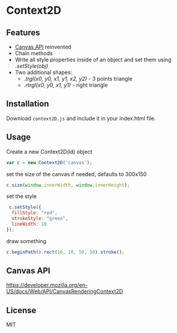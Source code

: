 # Context2D

## Features
 - [Canvas API](https://developer.mozilla.org/en-US/docs/Web/API/CanvasRenderingContext2D) reinvented
 - Chain methods
 - Write all style properties inside of an object and set them using *.setStyle(obj)*
 - Two additional shapes: 
   - *.trgl(x0, y0, x1, y1, x2, y2)* - 3 points triangle
   - *.rtrgl(x0, y0, x1, y1)* - right triangle
   
## Installation
 Download `context2D.js` and include it in your index.html file.
 
## Usage
Create a new Context2D(id) object 
```js
var c = new Context2D('canvas');
```
set the size of the canvas if needed, defaults to 300x150
```js
c.size(window.innerWidth, window.innerHeight);
```
set the style
 ```js
  c.setStyle({
   fillStyle: "red",
   strokeStyle: "green",
   lineWidth: 10
});
```
draw something
```js
c.beginPath().rect(10, 10, 50, 50).stroke();
```
## Canvas API
https://developer.mozilla.org/en-US/docs/Web/API/CanvasRenderingContext2D

## License
MIT






